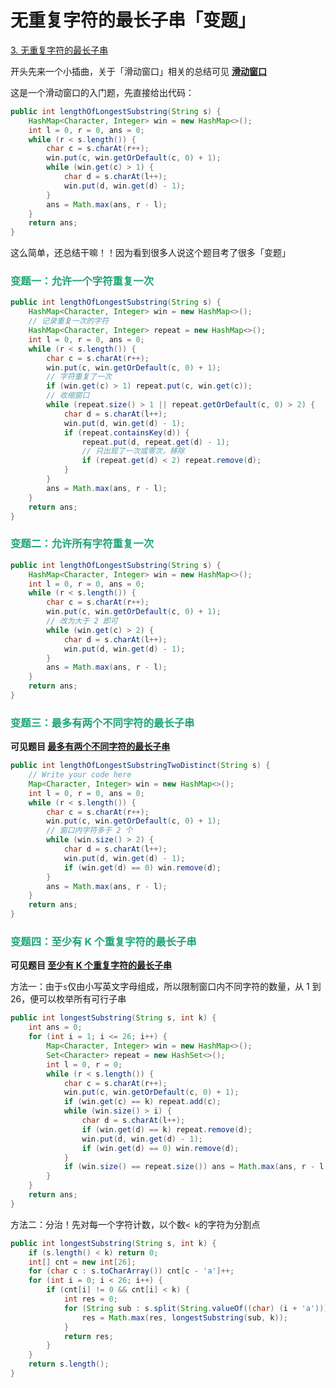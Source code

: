# 无重复字符的最长子串「变题」

[3. 无重复字符的最长子串](https://leetcode.cn/problems/longest-substring-without-repeating-characters/)



开头先来一个小插曲，关于「滑动窗口」相关的总结可见 **[滑动窗口](./滑动窗口.html)**

这是一个滑动窗口的入门题，先直接给出代码：

```java
public int lengthOfLongestSubstring(String s) {
    HashMap<Character, Integer> win = new HashMap<>();
    int l = 0, r = 0, ans = 0;
    while (r < s.length()) {
        char c = s.charAt(r++);
        win.put(c, win.getOrDefault(c, 0) + 1);
        while (win.get(c) > 1) {
            char d = s.charAt(l++);
            win.put(d, win.get(d) - 1);
        }
        ans = Math.max(ans, r - l);
    }
    return ans;
}
```

这么简单，还总结干嘛！！因为看到很多人说这个题目考了很多「变题」

### <font color=#1FA774>变题一：允许一个字符重复一次</font>

```java
public int lengthOfLongestSubstring(String s) {
    HashMap<Character, Integer> win = new HashMap<>();
    // 记录重复一次的字符
    HashMap<Character, Integer> repeat = new HashMap<>();
    int l = 0, r = 0, ans = 0;
    while (r < s.length()) {
        char c = s.charAt(r++);
        win.put(c, win.getOrDefault(c, 0) + 1);
        // 字符重复了一次
        if (win.get(c) > 1) repeat.put(c, win.get(c));
        // 收缩窗口
        while (repeat.size() > 1 || repeat.getOrDefault(c, 0) > 2) {
            char d = s.charAt(l++);
            win.put(d, win.get(d) - 1);
            if (repeat.containsKey(d)) {
                repeat.put(d, repeat.get(d) - 1);
                // 只出现了一次或零次，移除
                if (repeat.get(d) < 2) repeat.remove(d);
            }
        }
        ans = Math.max(ans, r - l);
    }
    return ans;
}
```

### <font color=#1FA774>变题二：允许所有字符重复一次</font>

```java
public int lengthOfLongestSubstring(String s) {
    HashMap<Character, Integer> win = new HashMap<>();
    int l = 0, r = 0, ans = 0;
    while (r < s.length()) {
        char c = s.charAt(r++);
        win.put(c, win.getOrDefault(c, 0) + 1);
        // 改为大于 2 即可
        while (win.get(c) > 2) {
            char d = s.charAt(l++);
            win.put(d, win.get(d) - 1);
        }
        ans = Math.max(ans, r - l);
    }
    return ans;
}
```

### <font color=#1FA774>变题三：最多有两个不同字符的最长子串</font>

**可见题目 [最多有两个不同字符的最长子串](https://www.lintcode.com/problem/928)**

```java
public int lengthOfLongestSubstringTwoDistinct(String s) {
    // Write your code here
    Map<Character, Integer> win = new HashMap<>();
    int l = 0, r = 0, ans = 0;
    while (r < s.length()) {
        char c = s.charAt(r++);
        win.put(c, win.getOrDefault(c, 0) + 1);
        // 窗口内字符多于 2 个
        while (win.size() > 2) {
            char d = s.charAt(l++);
            win.put(d, win.get(d) - 1);
            if (win.get(d) == 0) win.remove(d);
        }
        ans = Math.max(ans, r - l);
    }
    return ans;
}
```

### <font color=#1FA774>变题四：至少有 K 个重复字符的最长子串</font>

**可见题目 [至少有 K 个重复字符的最长子串](https://leetcode.cn/problems/longest-substring-with-at-least-k-repeating-characters/)**

方法一：由于`s`仅由小写英文字母组成，所以限制窗口内不同字符的数量，从 1 到 26，便可以枚举所有可行子串

```java
public int longestSubstring(String s, int k) {
    int ans = 0;
    for (int i = 1; i <= 26; i++) {
        Map<Character, Integer> win = new HashMap<>();
        Set<Character> repeat = new HashSet<>();
        int l = 0, r = 0;
        while (r < s.length()) {
            char c = s.charAt(r++);
            win.put(c, win.getOrDefault(c, 0) + 1);
            if (win.get(c) == k) repeat.add(c);
            while (win.size() > i) {
                char d = s.charAt(l++);
                if (win.get(d) == k) repeat.remove(d);
                win.put(d, win.get(d) - 1);
                if (win.get(d) == 0) win.remove(d);
            }
            if (win.size() == repeat.size()) ans = Math.max(ans, r - l);
        }
    }
    return ans;
}
```

方法二：分治！先对每一个字符计数，以个数`< k`的字符为分割点

```java
public int longestSubstring(String s, int k) {
    if (s.length() < k) return 0;
    int[] cnt = new int[26];
    for (char c : s.toCharArray()) cnt[c - 'a']++;
    for (int i = 0; i < 26; i++) {
        if (cnt[i] != 0 && cnt[i] < k) {
            int res = 0;
            for (String sub : s.split(String.valueOf((char) (i + 'a')))) {
                res = Math.max(res, longestSubstring(sub, k));
            }
            return res;
        }
    }
    return s.length();
}
```


